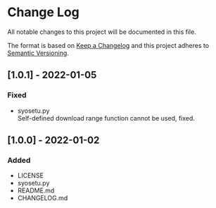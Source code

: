 # Change Log
All notable changes to this project will be documented in this file.

The format is based on [Keep a Changelog](http://keepachangelog.com/)
and this project adheres to [Semantic Versioning](http://semver.org/).

## [1.0.1] - 2022-01-05

### Fixed
- syosetu.py  
Self-defined download range function cannot be used, fixed.

## [1.0.0] - 2022-01-02

### Added
- LICENSE
- syosetu.py
- README.md
- CHANGELOG.md

